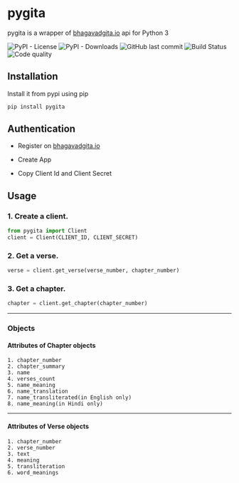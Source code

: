 # pygita
pygita is a wrapper of [bhagavadgita.io](https://bhagavadgita.io) api for Python 3

![PyPI - License](https://img.shields.io/pypi/l/pygita)
![PyPI - Downloads](https://img.shields.io/pypi/dm/pygita)
![GitHub last commit](https://img.shields.io/github/last-commit/TheShubhendra/pygita)
![Build Status](https://img.shields.io/github/workflow/status/TheShubhendra/pygita/Python%20package)
![Code quality](https://img.shields.io/scrutinizer/quality/g/TheShubhendra/pygita)

## Installation
Install it from pypi using pip
```bash
pip install pygita
```

## Authentication

- Register on [bhagavadgita.io](https://bhagavadgita.io)
  
- Create App
 
- Copy  Client Id and Client Secret 
  

## Usage
  ### 1. Create a client.

   ```python
   from pygita import Client
   client = Client(CLIENT_ID, CLIENT_SECRET)
   ```
  ### 2. Get a verse.
  ```python
  verse = client.get_verse(verse_number, chapter_number)
  ```
  
  ### 3. Get a chapter.
  ```python
  chapter = client.get_chapter(chapter_number)
  ```
 -----------------------------------

### Objects
  #### Attributes of **Chapter** objects
    1. chapter_number
    2. chapter_summary
    3. name
    4. verses_count
    5. name_meaning
    6. name_translation
    7. name_transliterated(in English only)
    8. name_meaning(in Hindi only)

-----------------------------------
  #### Attributes of **Verse** objects
    1. chapter_number
    2. verse_number
    3. text
    4. meaning
    5. transliteration
    6. word_meanings

